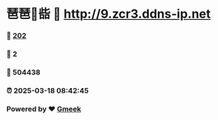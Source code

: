 # 琶琶🔭啙 :link: http://9.zcr3.ddns-ip.net 
### :page_facing_up: [202](http://9.zcr3.ddns-ip.net/tag.html) 
### :speech_balloon: 2 
### :hibiscus: 504438 
### :alarm_clock: 2025-03-18 08:42:45 
### Powered by :heart: [Gmeek](https://github.com/Meekdai/Gmeek)
